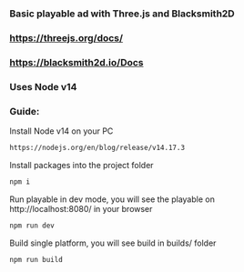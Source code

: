 ### Basic playable ad with Three.js and Blacksmith2D
### https://threejs.org/docs/
### https://blacksmith2d.io/Docs

### Uses Node v14

### Guide:
Install Node v14 on your PC
```sh
https://nodejs.org/en/blog/release/v14.17.3
```
Install packages into the project folder
```sh
npm i
```
Run playable in dev mode, you will see the playable on http://localhost:8080/ in your browser
```sh
npm run dev
```
Build single platform, you will see build in builds/ folder
```sh
npm run build
```
